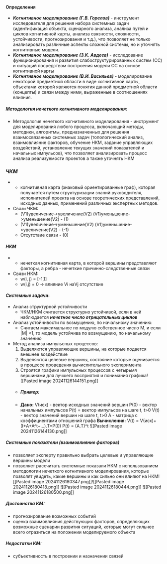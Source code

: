 #### Определения
- ***Когнитивное моделирование (Г.В. Горелов)*** - инструмент исследователя для решения набора системных задач (идентификация объекта, сценарного анализа, анализа путей и циклов когнитивной карты, анализа связности, сложности, устойчивости, прогнозирования и т.д.), что позволяет не только анализировать различные аспекты сложной системы, но и уточнять когнитивные модели.
- ***Когнитивное моделирование (З.К. Авдеев)*** - исследование функционирования и развития слабоструктурированных систем (СС) и ситуаций посредством построения модели СС на основе когнитивной карты
- ***Когнитивное моделирование (В.И. Васильев)*** - моделирование некоторой предметной области в виде когнитивной карты, объектами которой являются понятия данной предметной области (концепты) и связи между ними, выраженные в соотношениях влияния.
##### ***Методология нечеткого когнитивного моделирования:***
- Методология нечеткого когнитивного моделирования - инструмент для моделирования любого процесса, включающий методы, методики, алгоритмы, предназначенных для решения взаимосвязанных системных задач (топологический анализ, взаимовлияние факторов, обучение НКМ, задание управляющих воздействий, установление текущих значений показателей и начальных импульсов), что позволяет анализировать процесс анализа реализуемости проектов а также уточнять НКМ

### ***ЧКМ***
- - когнитивная карта (знаковый ориентированные граф), которая получается путем структуризации знаний руководителя, исполнителей проекта на основе теоретических представлений, исходных данных, применений различных экспертных методов.
- Связи ЧКМ:
	- (V1)увеличение->увеличение(V2)
	  (V1)уменьшение->уменьшение(V2) - (1)
	- (V1)увеличение->уменьшение(V2)
	  (V1)уменьшение->увеличение(V2) - (-1)
	- Отсутствие связи - (0)
#### ***НКМ***
* - нечеткая когнитивная карта, в которой вершины представляют факторы, а ребра - нечеткие причинно-следственные связи 
* Связи НКМ:
	* w(i, j) = [-1,1]
	* w(i,j) = 0 -> влияние Vi наVj отсутствие
#### ***Системные задачи***:
- Анализ структурной устойчивости
	- ЧКМ/НКМ считается структурно устойчивой, если в ней наблюдается ***нечетное число отрицательных циклов***
- Анализ устойчивости по возмущению, по начальному значению:
	- Считаем максимальное по модулю собственное число M, и если |M| <1, то модель устойчива по возмущению, по начальному значению
- Метод анализа импульсных процессов:
	1) Выделяются управляющие вершины, на которые подается внешнее воздействие
	2) Выделяются целевые вершины, состояние которые оценивается в процессе проведения вычислительного эксперимента
	3) Строятся графики импульсных процессов с четырьмя вершинами для лучшего восприятия и понимания графика![[Pasted image 20241126144151.png]]
	* ##### Пример:
	* **Дано:**
	  V(исх) - вектор исходных значений вершин
	  P(0) - вектор начальных импульсов
	  P(t) = вектор импульсов на шаге t, t>0
	  V(t) - вектор значений вершин на шаге t, t>0
	  A - матрица с коэффициентами отношений графа
	 **Вычисления:**
	  V(t) = V(исх)+ (I+A+A^t+...).T*P(0)
	  P(t) = (A.T)^t
	  ![[Pasted image 20241126144130.png]]

##### Системные показатели (взаимовлияние факторов)
- позволяет эксперту правильно выбрать целевые и управляющие вершины модели
- позволяет рассчитать системные показали НКМ с использованием методологии нечеткого когнитивного моделирования, которые позволят увидеть, какие вершины и как сильно они влияют на НКМ![[Pasted image 20241126180347.png]]![[Pasted image 20241126180418.png]]
  ![[Pasted image 20241126180444.png]]
  ![[Pasted image 20241126180500.png]]
##### Достоинства КМ:
* прогнозирование возможных событий
* оценка взаимовлияния действующих факторов, определяющих возможные сценарии развития ситуаций, которые могут сильнее всего отразиться на положении моделируемого объекта
##### Недостатки КМ:
- субъективность в построении и назначении связей
